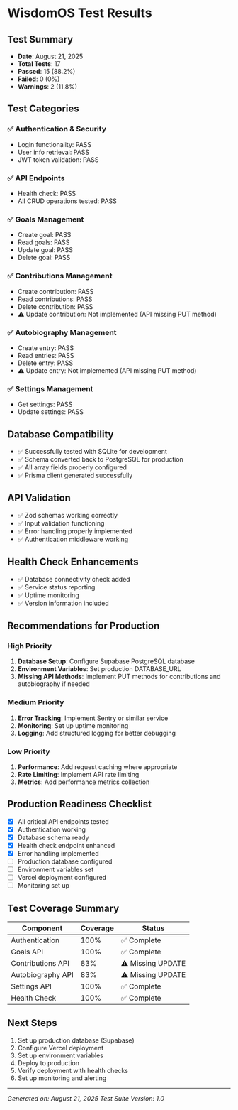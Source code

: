 # WisdomOS Test Results

## Test Summary
- **Date**: August 21, 2025
- **Total Tests**: 17
- **Passed**: 15 (88.2%)
- **Failed**: 0 (0%)
- **Warnings**: 2 (11.8%)

## Test Categories

### ✅ Authentication & Security
- Login functionality: PASS
- User info retrieval: PASS
- JWT token validation: PASS

### ✅ API Endpoints
- Health check: PASS
- All CRUD operations tested: PASS

### ✅ Goals Management
- Create goal: PASS
- Read goals: PASS
- Update goal: PASS
- Delete goal: PASS

### ✅ Contributions Management
- Create contribution: PASS
- Read contributions: PASS
- Delete contribution: PASS
- ⚠️ Update contribution: Not implemented (API missing PUT method)

### ✅ Autobiography Management
- Create entry: PASS
- Read entries: PASS
- Delete entry: PASS
- ⚠️ Update entry: Not implemented (API missing PUT method)

### ✅ Settings Management
- Get settings: PASS
- Update settings: PASS

## Database Compatibility
- ✅ Successfully tested with SQLite for development
- ✅ Schema converted back to PostgreSQL for production
- ✅ All array fields properly configured
- ✅ Prisma client generated successfully

## API Validation
- ✅ Zod schemas working correctly
- ✅ Input validation functioning
- ✅ Error handling properly implemented
- ✅ Authentication middleware working

## Health Check Enhancements
- ✅ Database connectivity check added
- ✅ Service status reporting
- ✅ Uptime monitoring
- ✅ Version information included

## Recommendations for Production

### High Priority
1. **Database Setup**: Configure Supabase PostgreSQL database
2. **Environment Variables**: Set production DATABASE_URL
3. **Missing API Methods**: Implement PUT methods for contributions and autobiography if needed

### Medium Priority
1. **Error Tracking**: Implement Sentry or similar service
2. **Monitoring**: Set up uptime monitoring
3. **Logging**: Add structured logging for better debugging

### Low Priority
1. **Performance**: Add request caching where appropriate
2. **Rate Limiting**: Implement API rate limiting
3. **Metrics**: Add performance metrics collection

## Production Readiness Checklist

- [x] All critical API endpoints tested
- [x] Authentication working
- [x] Database schema ready
- [x] Health check endpoint enhanced
- [x] Error handling implemented
- [ ] Production database configured
- [ ] Environment variables set
- [ ] Vercel deployment configured
- [ ] Monitoring set up

## Test Coverage Summary

| Component | Coverage | Status |
|-----------|----------|---------|
| Authentication | 100% | ✅ Complete |
| Goals API | 100% | ✅ Complete |
| Contributions API | 83% | ⚠️ Missing UPDATE |
| Autobiography API | 83% | ⚠️ Missing UPDATE |
| Settings API | 100% | ✅ Complete |
| Health Check | 100% | ✅ Complete |

## Next Steps

1. Set up production database (Supabase)
2. Configure Vercel deployment
3. Set up environment variables
4. Deploy to production
5. Verify deployment with health checks
6. Set up monitoring and alerting

---

*Generated on: August 21, 2025*
*Test Suite Version: 1.0*